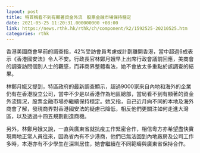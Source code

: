 ```yaml
---
layout: post
title: 特首稱看不到有顯著資金外流　股票金融市場保持穩定
date: 2021-05-25 11:20:31.000000000 +08:00
link: https://news.rthk.hk/rthk/ch/component/k2/1592525-20210525.htm
categories: rthk
---
```


香港美國商會早前的調查指，42%受訪會員考慮或計劃離開香港，當中超過6成表示《香港國安法》令人不安。行政長官林鄭月娥早上出席行政會議前回應，美商會的調查訪問個別人士的觀感，而非商界整體看法，她不會放太多重點於該調查的結果。

林鄭月娥又提到，特區政府的最新調查顯示，超過9000家來自內地和海外的企業仍有在香港設立公司，當中不少是以香港作為地區總部，當局看不到有顯著的資金外流情況，股票金融市場亦繼續保持穩定。她又指，自己近月向不同的本地及海外商會了解，發現商界對香港國安法的疑慮已降低，相反他們更關注如何走進大灣區，以及透過十四五規劃創造商機。

另外，林鄭月娥又說，一直與廣東省就抗疫工作緊密合作，相信粵方亦希望盡快實現兩地正常人員往來，因為省內有不少港商，他們已無法回到內地廠房及公司工作多時，本港亦有不少學生在深圳居住，她會繼續在不同範疇與廣東省保持合作。
